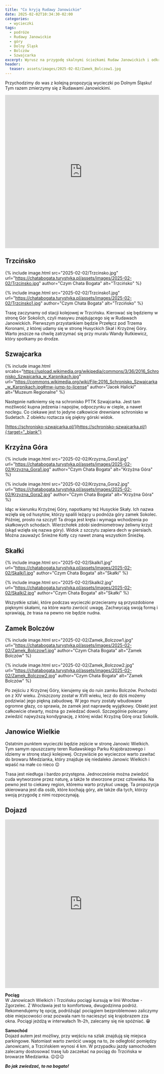 ```yaml
---
title: "Co kryją Rudawy Janowickie"
date: 2025-02-02T10:34:30-02:00
categories:
  - wycieczki
tags:
  - podróże
  - Rudawy Janowickie
  - góry
  - Dolny Śląsk
  - Bolczów
  - Szwajcarka
excerpt: Wyrusz na przygodę skalnymi ścieżkami Rudaw Janowickich i odkryj ich niezwykłe zakątki!
header:
  teaser: assets/images/2025-02-02/Zamek_Bolczow1.jpg
---
```



Przychodzimy do was z kolejną propozycją wycieczki po Dolnym Śląsku! Tym razem zmierzymy się z Rudawami Janowickimi.

<iframe style="border:none;width: -webkit-fill-available;" src="https://pl.frame.mapy.cz/s/lovesupesa" width="950" height="500" frameborder="0"></iframe>

Trzcińsko
---

{% include image.html
    src="2025-02-02/Trzcinsko.jpg"
    url="https://chatabogata.turystyka.pl/assets/images/2025-02-02/Trzcinsko.jpg"
    author="Czym Chata Bogata"
    alt="Trzcińsko"
%}

{% include image.html
    src="2025-02-02/Trzcinsko1.jpg"
    url="https://chatabogata.turystyka.pl/assets/images/2025-02-02/Trzcinsko1.jpg"
    author="Czym Chata Bogata"
    alt="Trzcińsko"
%}

Trasę zaczynamy od stacji kolejowej w Trzcińsku. Kierować się będziemy w stronę Gór Sokolich, czyli masywu znajdującego się w Rudawach Janowickich. Pierwszym przystankiem będzie Przełęcz pod Trzema Koronami, z której udamy się w stronę Husyckich Skał i Krzyżnej Góry. Warto jeszcze na chwilę zatrzymać się przy muralu Wandy Rutkiewicz, który spotkamy po drodze.

Szwajcarka 
---

{% include image.html
    srcabs="https://upload.wikimedia.org/wikipedia/commons/3/36/2016_Schronisko_Szwajcarka_w_Karpnikach.jpg"
    url="https://commons.wikimedia.org/wiki/File:2016_Schronisko_Szwajcarka_w_Karpnikach.jpg#mw-jump-to-license"
    author="Jacek Halicki"
    alt="Muzeum Regionalne"
%}

Następnie natkniemy się na schronisko PTTK Szwajcarka. Jest tam możliwość kupna jedzenia i napojów, odpoczynku w cieple, a nawet noclegu. Co ciekawe jest to jedyne całkowicie drewniane schronisko w Sudetach. Z obiektu roztacza się piękny górski widok.

[https://schronisko-szwajcarka.pl/](https://schronisko-szwajcarka.pl/){:target="_blank"}



Krzyżna Góra
---

{% include image.html
    src="2025-02-02/Krzyzna_Gora1.jpg"
    url="https://chatabogata.turystyka.pl/assets/images/2025-02-02/Krzyzna_Gora1.jpg"
    author="Czym Chata Bogata"
    alt="Krzyżna Góra"
%}

{% include image.html
    src="2025-02-02/Krzyzna_Gora2.jpg"
    url="https://chatabogata.turystyka.pl/assets/images/2025-02-02/Krzyzna_Gora2.jpg"
    author="Czym Chata Bogata"
    alt="Krzyżna Góra"
%}

Idąc w kierunku Krzyżnej Góry, napotkamy też Husyckie Skały. Ich nazwa wzięła się od husytów, którzy spalili leżący u podnóża góry zamek Sokolec. Później, prosto na szczyt! Ta droga jest kręta i wymaga wchodzenia po skałkowych schodach. Wierzchołek zdobi siedmiometrowy żeliwny krzyż (skąd wzięła się nazwa góry). Widok z szczytu zapiera dech w piersiach. Można zauważyć Śnieżne Kotły czy nawet znaną wszystkim Śnieżkę.

Skałki
---

{% include image.html
    src="2025-02-02/Skalki1.jpg"
    url="https://chatabogata.turystyka.pl/assets/images/2025-02-02/Skalki1.jpg"
    author="Czym Chata Bogata"
    alt="Skałki"
%}

{% include image.html
    src="2025-02-02/Skalki2.jpg"
    url="https://chatabogata.turystyka.pl/assets/images/2025-02-02/Skalki2.jpg"
    author="Czym Chata Bogata"
    alt="Skałki"
%}

Wszystkie szlaki, które podczas wycieczki przecieramy są przyozdobione pięknymi skałami, na które warto zwrócić uwagę. Zachwycają swoją formą i sprawiają, że trasa na pewno nie będzie nudna.

Zamek Bolczów
---

{% include image.html
    src="2025-02-02/Zamek_Bolczow1.jpg"
    url="https://chatabogata.turystyka.pl/assets/images/2025-02-02/Zamek_Bolczow1.jpg"
    author="Czym Chata Bogata"
    alt="Zamek Bolczów"
%}

{% include image.html
    src="2025-02-02/Zamek_Bolczow2.jpg"
    url="https://chatabogata.turystyka.pl/assets/images/2025-02-02/Zamek_Bolczow2.jpg"
    author="Czym Chata Bogata"
    alt="Zamek Bolczów"
%}

Po zejściu z Krzyżnej Góry, kierujemy się do ruin zamku Bolczów. Pochodzi on z XIV wieku. Zniszczony został w XVII wieku, lecz do dziś możemy podziwiać jego piękną zabudowę. W jego mury zostały wbudowane ogromne głazy, co sprawia, że zamek jest naprawdę wyjątkowy. Obiekt jest całkowicie otwarty, można go zwiedzać dowoli. Szczególnie polecamy zwiedzić najwyższą kondygnację, z której widać Krzyżną Górę oraz Sokolik. 

Janowice Wielkie
---

Ostatnim punktem wycieczki będzie zejście w stronę Janowic Wielkich. Tym samym opuszczamy teren Rudawskiego Parku Krajobrazowego i idziemy w stronę stacji kolejowej. Oczywiście po wycieczce warto zawitać do browaru Miedzianka, który znajduje się niedaleko Janowic Wielkich i wpaść na małe co nieco 😉

Trasa jest niedługa i bardzo przystępna. Jednocześnie można zwiedzić cuda wytworzone przez naturę, a także te stworzone przez człowieka. Na pewno jest to ciekawy region, któremu warto przykuć uwagę. Ta propozycja skierowana jest dla osób, które kochają góry, ale także dla tych, którzy swoją przygodę z nimi rozpoczynają.

Dojazd
---
<iframe src="https://www.google.com/maps/embed?pb=!1m28!1m12!1m3!1d42485.94716228724!2d17.00632700624493!3d51.08878294676714!2m3!1f0!2f0!3f0!3m2!1i1024!2i768!4f13.1!4m13!3e6!4m5!1s0x470fc26564155555%3A0x479e05b579c70934!2zV3JvY8WCYXcgR8WCw7N3bnkgxZp3acSZdG93aXQsIE1hcnN6YcWCa2EgSsOzemVmYSBQacWCc3Vkc2tpZWdvLCBXcm9jxYJhdw!3m2!1d51.098079999999996!2d17.03709!4m5!1s0x470ee3da8165a95b%3A0xc74037defb227442!2sTrzci%C5%84sko%2C%2058-520!3m2!1d50.883440099999994!2d15.871671899999999!5e0!3m2!1spl!2spl!4v1738536847113!5m2!1spl!2spl" width="640" height="550" style="border:none;width: -webkit-fill-available;" allowfullscreen="" loading="lazy" referrerpolicy="no-referrer-when-downgrade"></iframe>


  **Pociąg**  
W Janowicach Wielkich i Trzcińsku pociągi kursują w linii Wrocław - Zgorzelec. Z Wrocławia jest to komfortowa, dwugodzinna podróż. Rekomendujemy tę opcję, podróżująć pociągiem bezproblemowo zaliczymy obie miejscowości oraz pozwala nam to nacieszyć się krajobrazem zza okna. Pociągi jeżdżą w interwałach 1h-2h, zalecamy się nie spóźniać. 😁

  **Samochód**  
Dojazd autem jest możliwy, przy wejściu na szlak znajdują się miejsca parkingowe. Natomiast warto zwrócić uwagę na to, że odległość pomiędzy Janowicami, a Trzcińskiem wynosi 4 km. W przypadku jazdy samochodem zalecamy dostosować trasę lub zaczekać na pociąg do Trzcińska w browarze Miedzianka. 😉😉😉



***Bo jak zwiedzać, to na bogato!***
